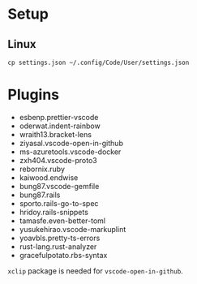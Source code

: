 # Setup

## Linux

```
cp settings.json ~/.config/Code/User/settings.json
```

# Plugins

- esbenp.prettier-vscode
- oderwat.indent-rainbow
- wraith13.bracket-lens
- ziyasal.vscode-open-in-github
- ms-azuretools.vscode-docker
- zxh404.vscode-proto3
- rebornix.ruby
- kaiwood.endwise
- bung87.vscode-gemfile
- bung87.rails
- sporto.rails-go-to-spec
- hridoy.rails-snippets
- tamasfe.even-better-toml
- yusukehirao.vscode-markuplint
- yoavbls.pretty-ts-errors
- rust-lang.rust-analyzer
- gracefulpotato.rbs-syntax

`xclip` package is needed for `vscode-open-in-github`.
